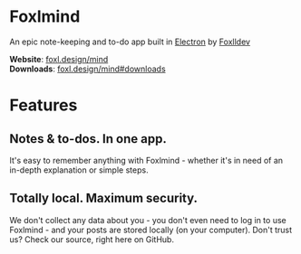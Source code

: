 # Foxlmind
An epic note-keeping and to-do app built in <a href="https://electronjs.org">Electron</a> by <a href="https://github.com/foxlldev">Foxlldev</a>

<strong>Website</strong>: [foxl.design/mind](https://foxl.design/mind)   
<strong>Downloads</strong>: [foxl.design/mind#downloads](https://foxl.design/mind#downloads)

# Features

## Notes & to-dos. In one app.
It's easy to remember anything with Foxlmind - whether it's in need of an in-depth explanation or simple steps.   

## Totally local. Maximum security.
We don't collect any data about you - you don't even need to log in to use Foxlmind - and your posts are stored locally (on your computer).
Don't trust us? Check our source, right here on GitHub.

